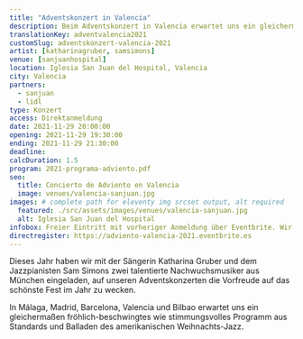 ```yaml
---
title: "Adventskonzert in Valencia"
description: Beim Adventskonzert in Valencia erwartet uns ein gleichermaßen fröhlich-beschwingtes wie stimmungsvolles Programm aus Standards und Balladen des Weihnachts-Jazz.
translationKey: adventvalencia2021
customSlug: adventskonzert-valencia-2021
artist: [katharinagruber, samsimons]
venue: [sanjuanhospital]
location: Iglesia San Juan del Hospital, Valencia
city: Valencia
partners:
  - sanjuan
  - lidl
type: Konzert
access: Direktanmeldung
date: 2021-11-29 20:00:00
opening: 2021-11-29 19:30:00
ending: 2021-11-29 21:30:00
deadline:
calcDuration: 1.5
program: 2021-programa-adviento.pdf
seo:
  title: Concierto de Adviento en Valencia
  image: venues/valencia-sanjuan.jpg
images: # complete path for eleventy img srcset output, alt required
  featured: ./src/assets/images/venues/valencia-sanjuan.jpg
  alt: Iglesia San Juan del Hospital
infobox: Freier Eintritt mit vorheriger Anmeldung über Eventbrite. Wir freuen uns über eine kleine Spende für den Veranstaltungsort.
directregister: https://adviento-valencia-2021.eventbrite.es
---
```


Dieses Jahr haben wir mit der Sängerin Katharina Gruber und dem Jazzpianisten Sam Simons zwei talentierte Nachwuchsmusiker aus München eingeladen, auf unseren Adventskonzerten die Vorfreude auf das schönste Fest im Jahr zu wecken.

In Málaga, Madrid, Barcelona, Valencia und Bilbao erwartet uns ein gleichermaßen fröhlich-beschwingtes wie stimmungsvolles Programm aus Standards und Balladen des amerikanischen Weihnachts-Jazz.

